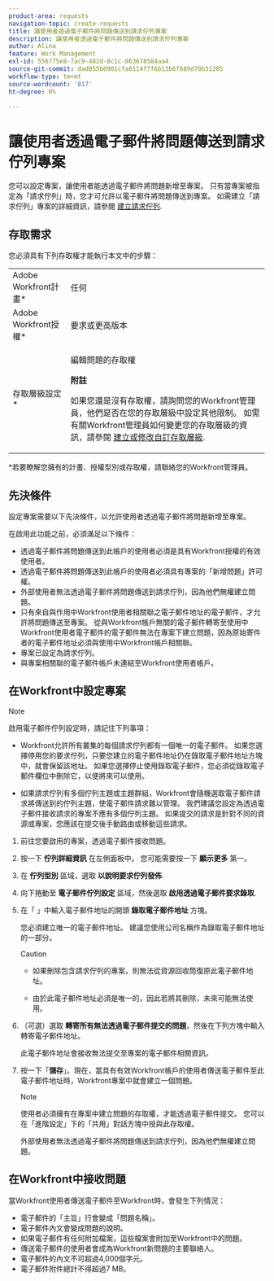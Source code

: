 ```yaml
---
product-area: requests
navigation-topic: create-requests
title: 讓使用者透過電子郵件將問題傳送到請求佇列專案
description: 讓使用者透過電子郵件將問題傳送到請求佇列專案
author: Alina
feature: Work Management
exl-id: 556775e8-7ac9-482d-8c1c-863678584aa4
source-git-commit: dad055b0901cfa8114f7f6b13b6f689d70b31205
workflow-type: tm+mt
source-wordcount: '817'
ht-degree: 0%

---
```


# 讓使用者透過電子郵件將問題傳送到請求佇列專案

<!--
<p style="color: #ff1493;" data-mc-conditions="QuicksilverOrClassic.Draft mode">(NOTE:&nbsp;When updating POP account information here, also update information in these articles: Allowing users to reply to email notifications, Configuring Email Notifications, Understanding the Queue Details Tab in a Project )</p>
-->

您可以設定專案，讓使用者能透過電子郵件將問題新增至專案。 只有當專案被指定為「請求佇列」時，您才可允許以電子郵件將問題傳送到專案。 如需建立「請求佇列」專案的詳細資訊，請參閱 [建立請求佇列](../../../manage-work/requests/create-and-manage-request-queues/create-request-queue.md).

## 存取需求

您必須具有下列存取權才能執行本文中的步驟：

<table style="table-layout:auto"> 
 <col> 
 </col> 
 <col> 
 </col> 
 <tbody> 
  <tr> 
   <td role="rowheader">Adobe Workfront計畫*</td> 
   <td> <p>任何</p> </td> 
  </tr> 
  <tr> 
   <td role="rowheader">Adobe Workfront授權*</td> 
   <td> <p>要求或更高版本</p> </td> 
  </tr> 
  <tr> 
   <td role="rowheader">存取層級設定*</td> 
   <td> <p>編輯問題的存取權</p> <p><b>附註</b>

如果您還是沒有存取權，請詢問您的Workfront管理員，他們是否在您的存取層級中設定其他限制。 如需有關Workfront管理員如何變更您的存取層級的資訊，請參閱 <a href="../../../administration-and-setup/add-users/configure-and-grant-access/create-modify-access-levels.md" class="MCXref xref">建立或修改自訂存取層級</a>.</p> </td>
</tr> <!--
   <tr data-mc-conditions="QuicksilverOrClassic.Draft mode"> 
    <td role="rowheader">Object permissions</td> 
    <td> <p>To configure the request queue, you must have Manage permissions to the project.</p> <p>For information on requesting additional access, see <a href="../../../workfront-basics/grant-and-request-access-to-objects/request-access.md" class="MCXref xref">Request access to objects </a>.<br></p> </td> 
   </tr>
  --> 
 </tbody> 
</table>

&#42;若要瞭解您擁有的計畫、授權型別或存取權，請聯絡您的Workfront管理員。

## 先決條件

設定專案需要以下先決條件，以允許使用者透過電子郵件將問題新增至專案。

在啟用此功能之前，必須滿足以下條件：

* 透過電子郵件將問題傳送到此帳戶的使用者必須是具有Workfront授權的有效使用者。
* 透過電子郵件將問題傳送到此帳戶的使用者必須具有專案的「新增問題」許可權。
* 外部使用者無法透過電子郵件將問題傳送到請求佇列，因為他們無權建立問題。
* 只有來自與作用中Workfront使用者相關聯之電子郵件地址的電子郵件，才允許將問題傳送至專案。 從與Workfront帳戶無關的電子郵件轉寄至使用中Workfront使用者電子郵件的電子郵件無法在專案下建立問題，因為原始寄件者的電子郵件地址必須與使用中Workfront帳戶相關聯。
* 專案已設定為請求佇列。
* 與專案相關聯的電子郵件帳戶未連結至Workfront使用者帳戶。

## 在Workfront中設定專案

>[!NOTE]
>
>啟用電子郵件佇列設定時，請記住下列事項：
>
>* Workfront允許所有叢集的每個請求佇列都有一個唯一的電子郵件。 如果您選擇停用您的要求佇列，只要您建立的電子郵件地址仍在錄取電子郵件地址方塊中，就會保留該地址。 如果您選擇停止使用錄取電子郵件，您必須從錄取電子郵件欄位中刪除它，以便將來可以使用。
>
>* 如果請求佇列有多個佇列主題或主題群組，Workfront會隨機選取電子郵件請求將傳送到的佇列主題，使電子郵件請求難以管理。
>我們建議您設定為透過電子郵件接收請求的專案不應有多個佇列主題。 如果提交的請求是針對不同的資源或專案，您應該在提交後手動路由或移動這些請求。

1. 前往您要啟用的專案，透過電子郵件接收問題。
1. 按一下 **佇列詳細資訊** 在左側面板中。 您可能需要按一下 **顯示更多** 第一。
1. 在 **佇列型別** 區域，選取 **以說明要求佇列發佈**.

1. 向下捲動至 **電子郵件佇列設定** 區域，然後選取 **啟用透過電子郵件要求錄取**.

1. 在「 」中輸入電子郵件地址的開頭 **錄取電子郵件地址** 方塊。

   您必須建立唯一的電子郵件地址。 建議您使用公司名稱作為錄取電子郵件地址的一部分。

   >[!CAUTION]
   >
   >* 如果刪除包含請求佇列的專案，則無法從資源回收筒復原此電子郵件地址。
   >
   >* 由於此電子郵件地址必須是唯一的，因此若將其刪除，未來可能無法使用。
   <!--
   >This was the case previously, but it's not working this way anymore, since August 2022: * Emails forwarded to this email address are not added as issues to the project in&nbsp;Workfront. Only emails created from this email address are added as issues.
   -->

1. （可選）選取 **轉寄所有無法透過電子郵件提交的問題**，然後在下列方塊中輸入轉寄電子郵件地址。

   此電子郵件地址會接收無法提交至專案的電子郵件相關資訊。

1. 按一下「**儲存**」。現在，當具有有效Workfront帳戶的使用者傳送電子郵件至此電子郵件地址時，Workfront專案中就會建立一個問題。

   >[!NOTE]
   >
   >使用者必須擁有在專案中建立問題的存取權，才能透過電子郵件提交。 您可以在「進階設定」下的「共用」對話方塊中授與此存取權。
   >
   >外部使用者無法透過電子郵件將問題傳送到請求佇列，因為他們無權建立問題。

## 在Workfront中接收問題

當Workfront使用者傳送電子郵件至Workfront時，會發生下列情況：

* 電子郵件的「主旨」行會變成「問題名稱」。
* 電子郵件內文會變成問題的說明。
* 如果電子郵件有任何附加檔案，這些檔案會附加至Workfront中的問題。
* 傳送電子郵件的使用者會成為Workfront新問題的主要聯絡人。
* 電子郵件的內文不可超過4,000個字元。
* 電子郵件附件總計不得超過7 MB。
